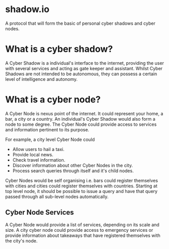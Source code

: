 shadow.io
=========

A protocol that will form the basic of personal cyber shadows and cyber nodes.

# What is a cyber shadow?

A Cyber Shadow is a individual's interface to the internet, providing the user with several services and acting as gate keeper and assistant. Whilst Cyber Shadows are not intended to be autonomous, they can possess a certain level of intelligence and autonomy.

# What is a cyber node?

A Cyber Node is nexus point of the internet. It could represent your home, a bar, a city or a country. An individual's Cyber Shadow would also form a node to some degree. The Cyber Node could provide access to services and information pertinent to its purpose.

For example, a city level Cyber Node could

- Allow users to hail a taxi.
- Provide local news.
- Check travel information.
- Discover information about other Cyber Nodes in the city.
- Process search queries through itself and it's child nodes.

Cyber Nodes would be self organising i.e. bars could register themselves with cities and cities could register themselves with countries. Starting at top level node, it should be possible to issue a query and have that query passed through all sub-level nodes automatically. 

## Cyber Node Services

A Cyber Node would provide a list of services, depending on its scale and size. A city cyber node could provide access to emergency services or provide information about takeaways that have registered themselves with the city's node. 
